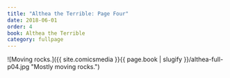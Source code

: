 ```yaml
---
title: "Althea the Terrible: Page Four"
date: 2018-06-01
order: 4
book: Althea the Terrible
category: fullpage
---
```

![Moving rocks.]({{ site.comicsmedia }}{{ page.book | slugify }}/althea-full-p04.jpg "Mostly moving rocks.")